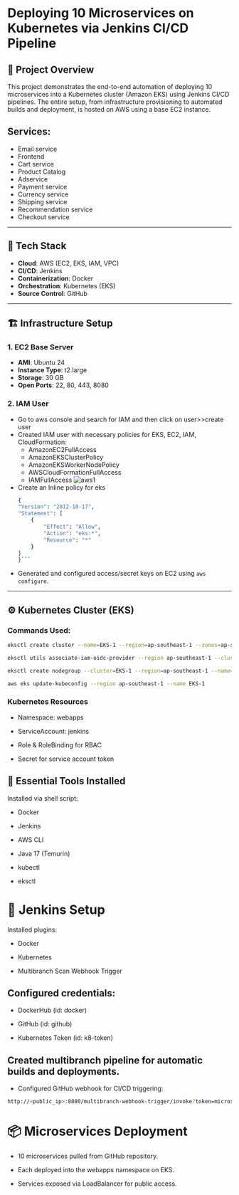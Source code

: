 # Deploying 10 Microservices on Kubernetes via Jenkins CI/CD Pipeline

## 📌 Project Overview

This project demonstrates the end-to-end automation of deploying 10 microservices into a Kubernetes cluster (Amazon EKS) using Jenkins CI/CD pipelines. The entire setup, from infrastructure provisioning to automated builds and deployment, is hosted on AWS using a base EC2 instance.

## Services:
- Email service
- Frontend
- Cart service
- Product Catalog
- Adservice
- Payment service
- Currency service
- Shipping service
- Recommendation service
- Checkout service
---

## 🚀 Tech Stack

- **Cloud**: AWS (EC2, EKS, IAM, VPC)
- **CI/CD**: Jenkins
- **Containerization**: Docker
- **Orchestration**: Kubernetes (EKS)
- **Source Control**: GitHub

---

## 🏗️ Infrastructure Setup

### 1. EC2 Base Server
- **AMI**: Ubuntu 24
- **Instance Type**: t2.large
- **Storage**: 30 GB
- **Open Ports**: 22, 80, 443, 8080
  

### 2. IAM User
- Go to aws console and search for IAM and then click on user>>create user
- Created IAM user with necessary policies for EKS, EC2, IAM, CloudFormation:
  - AmazonEC2FullAccess
  - AmazonEKSClusterPolicy
  - AmazonEKSWorkerNodePolicy
  - AWSCloudFormationFullAccess
  - IAMFullAccess
  ![aws1](https://github.com/user-attachments/assets/d06e6662-43bd-4668-b699-cdb9e31c728a)
- Create an Inline policy for eks
    ```bash
    {
    "Version": "2012-10-17",
    "Statement": [
        {
            "Effect": "Allow",
            "Action": "eks:*",
            "Resource": "*"
        }
    ]
    }```

- Generated and configured access/secret keys on EC2 using `aws configure`.
 

---

## ⚙️ Kubernetes Cluster (EKS)

### Commands Used:
```bash
eksctl create cluster --name=EKS-1 --region=ap-southeast-1 --zones=ap-southeast-1a,ap-southeast-1b --without-nodegroup

eksctl utils associate-iam-oidc-provider --region ap-southeast-1 --cluster EKS-1 --approve

eksctl create nodegroup --cluster=EKS-1 --region=ap-southeast-1 --name=node2 --node-type=t3.medium --nodes=3 ...

aws eks update-kubeconfig --region ap-southeast-1 --name EKS-1
```
### Kubernetes Resources
- Namespace: webapps

- ServiceAccount: jenkins

- Role & RoleBinding for RBAC

- Secret for service account token

## 🔧 Essential Tools Installed
Installed via shell script:

- Docker

- Jenkins

- AWS CLI

- Java 17 (Temurin)

- kubectl

- eksctl

# 🧪 Jenkins Setup
Installed plugins:

- Docker

- Kubernetes

- Multibranch Scan Webhook Trigger

## Configured credentials:

- DockerHub (id: docker)

- GitHub (id: github)

- Kubernetes Token (id: k8-token)

## Created multibranch pipeline for automatic builds and deployments.

- Configured GitHub webhook for CI/CD triggering:
```bash
http://<public_ip>:8080/multibranch-webhook-trigger/invoke?token=microservice
```
# 📦 Microservices Deployment
- 10 microservices pulled from GitHub repository.

- Each deployed into the webapps namespace on EKS.

- Services exposed via LoadBalancer for public access.


